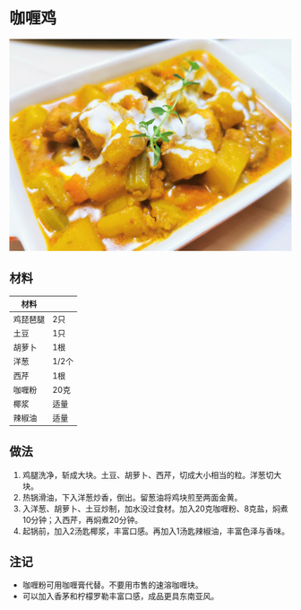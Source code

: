 # 咖喱鸡

![](Images/咖喱鸡.jpg)

## 材料

| 材料 |   |
| --- | --- |
| 鸡琵琶腿 | 2只 |
| 土豆 | 1只 |
| 胡萝卜 | 1根 |
| 洋葱 | 1/2个 |
| 西芹 | 1根 |
| 咖喱粉 | 20克 |
| 椰浆 | 适量 |
| 辣椒油 | 适量 |

## 做法

1. 鸡腿洗净，斩成大块。土豆、胡萝卜、西芹，切成大小相当的粒。洋葱切大块。
2. 热锅滑油，下入洋葱炒香，倒出。留葱油将鸡块煎至两面金黄。
3. 入洋葱、胡萝卜、土豆炒制，加水没过食材。加入20克咖喱粉、8克盐，焖煮10分钟；入西芹，再焖煮20分钟。
5. 起锅前，加入2汤匙椰浆，丰富口感。再加入1汤匙辣椒油，丰富色泽与香味。

## 注记

- 咖喱粉可用咖喱膏代替。不要用市售的速溶咖喱块。
- 可以加入香茅和柠檬罗勒丰富口感，成品更具东南亚风。